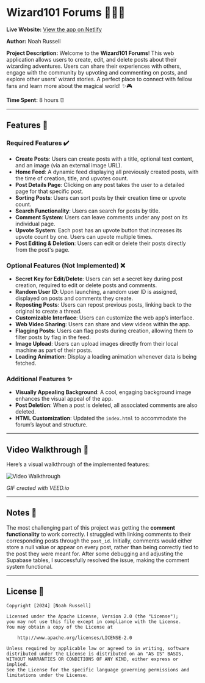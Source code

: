 # Wizard101 Forums 🧙‍♂️✨

**Live Website:** [View the app on Netlify](https://662edd266a9762348bb37cdc--serene-toffee-8c531c.netlify.app/)

**Author:** Noah Russell

**Project Description:**
Welcome to the **Wizard101 Forums**! This web application allows users to create, edit, and delete posts about their wizarding adventures. Users can share their experiences with others, engage with the community by upvoting and commenting on posts, and explore other users' wizard stories. A perfect place to connect with fellow fans and learn more about the magical world! ✨🎮

**Time Spent:** 8 hours ⏰

---

## Features 🔧

### Required Features ✔️
- **Create Posts**: Users can create posts with a title, optional text content, and an image (via an external image URL).
- **Home Feed**: A dynamic feed displaying all previously created posts, with the time of creation, title, and upvotes count.
- **Post Details Page**: Clicking on any post takes the user to a detailed page for that specific post.
- **Sorting Posts**: Users can sort posts by their creation time or upvote count.
- **Search Functionality**: Users can search for posts by title.
- **Comment System**: Users can leave comments under any post on its individual page.
- **Upvote System**: Each post has an upvote button that increases its upvote count by one. Users can upvote multiple times.
- **Post Editing & Deletion**: Users can edit or delete their posts directly from the post's page.

### Optional Features (Not Implemented) ❌
- **Secret Key for Edit/Delete**: Users can set a secret key during post creation, required to edit or delete posts and comments.
- **Random User ID**: Upon launching, a random user ID is assigned, displayed on posts and comments they create.
- **Reposting Posts**: Users can repost previous posts, linking back to the original to create a thread.
- **Customizable Interface**: Users can customize the web app’s interface.
- **Web Video Sharing**: Users can share and view videos within the app.
- **Flagging Posts**: Users can flag posts during creation, allowing them to filter posts by flag in the feed.
- **Image Upload**: Users can upload images directly from their local machine as part of their posts.
- **Loading Animation**: Display a loading animation whenever data is being fetched.

### Additional Features ✨
- **Visually Appealing Background**: A cool, engaging background image enhances the visual appeal of the app.
- **Post Deletion**: When a post is deleted, all associated comments are also deleted.
- **HTML Customization**: Updated the `index.html` to accommodate the forum’s layout and structure.

---

## Video Walkthrough 🎥

Here’s a visual walkthrough of the implemented features:

![Video Walkthrough](client/src/components/FinalProject.gif)

*GIF created with VEED.io*

---

## Notes 📝
The most challenging part of this project was getting the **comment functionality** to work correctly. I struggled with linking comments to their corresponding posts through the `post_id`. Initially, comments would either store a null value or appear on every post, rather than being correctly tied to the post they were meant for. After some debugging and adjusting the Supabase tables, I successfully resolved the issue, making the comment system functional.

---

## License 📜

    Copyright [2024] [Noah Russell]

    Licensed under the Apache License, Version 2.0 (the "License");
    you may not use this file except in compliance with the License.
    You may obtain a copy of the License at

        http://www.apache.org/licenses/LICENSE-2.0

    Unless required by applicable law or agreed to in writing, software
    distributed under the License is distributed on an "AS IS" BASIS,
    WITHOUT WARRANTIES OR CONDITIONS OF ANY KIND, either express or implied.
    See the License for the specific language governing permissions and
    limitations under the License.